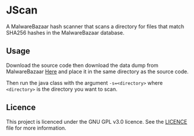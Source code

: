 # JScan

A MalwareBazaar hash scanner that scans a directory for files that match SHA256 hashes in the MalwareBazaar database.

## Usage

Download the source code then download the data dump from MalwareBazaar [Here](https://bazaar.abuse.ch/export/#csv) and place it in the same directory as the source code.

Then run the java class with the argument `-s=<directory>` where `<directory>` is the directory you want to scan.

## Licence

This project is licenced under the GNU GPL v3.0 licence. See the [LICENCE](eLICENCE) file for more information.